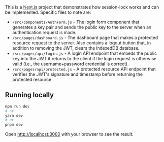 This is a [Next.js](https://nextjs.org/) project that demonstrates how session-lock works and can be implemented. Specific files to note are:
- `/src/components/AuthForm.js` - The login form component that generates a key pair and sends the public key to the server when an authentication request is made. 
- `/src/pages/dashboard.js` - The dashboard page that makes a protected resource request to the server. Also contains a logout button that, in addition to removing the JWT, clears the IndexedDB database.
- `/src/pages/api/login.js` - A login API endpoint that embeds the public key into the JWT it returns to the client if the login request is otherwise valid (i.e., the username+password credential is correct).
- `/src/pages/api/protected.js` - A protected resource API endpoint that verifies the JWT's signature and timestamp before returning the protected resource.

## Running locally

```bash
npm run dev
# or
yarn dev
# or
pnpm dev
```

Open [http://localhost:3000](http://localhost:3000) with your browser to see the result.